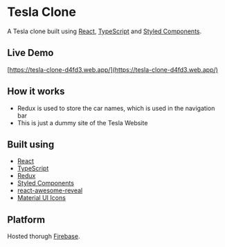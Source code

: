 # Tesla Clone

A Tesla clone built using [React](https://reactjs.org/), [TypeScript](https://www.typescriptlang.org/) and [Styled Components](https://styled-components.com/).

## Live Demo

[https://tesla-clone-d4fd3.web.app/](https://tesla-clone-d4fd3.web.app/)

## How it works

- Redux is used to store the car names, which is used in the navigation bar
- This is just a dummy site of the Tesla Website

## Built using

- [React](https://reactjs.org/)
- [TypeScript](https://www.typescriptlang.org/)
- [Redux](https://redux.js.org/)
- [Styled Components](https://styled-components.com/)
- [react-awesome-reveal](https://www.npmjs.com/package/react-awesome-reveal)
- [Material UI Icons](https://material-ui.com/)

## Platform

Hosted thorugh [Firebase](https://firebase.google.com/).
